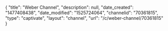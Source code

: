 {
    "title": "Weber Channel",
    "description": null,
    "date_created": "1477408438",
    "date_modified": "1525724064",
    "channelid": "70361815",
    "type": "captivate",
    "layout": "channel",
    "url": "\/c\/weber-channel\/70361815"
}